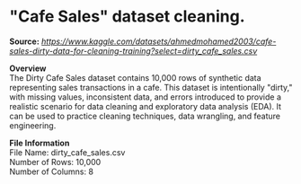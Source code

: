 # "Cafe Sales" dataset cleaning.

<b>Source:</b> <i>https://www.kaggle.com/datasets/ahmedmohamed2003/cafe-sales-dirty-data-for-cleaning-training?select=dirty_cafe_sales.csv</i>

<b>Overview </b><br>
The Dirty Cafe Sales dataset contains 10,000 rows of synthetic data representing sales transactions in a cafe. This dataset is intentionally "dirty," with missing values, inconsistent data, and errors introduced to provide a realistic scenario for data cleaning and exploratory data analysis (EDA). It can be used to practice cleaning techniques, data wrangling, and feature engineering.

<b>File Information </b><br>
File Name: dirty_cafe_sales.csv <br>
Number of Rows: 10,000 <br>
Number of Columns: 8 <br>
